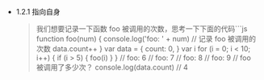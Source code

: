 - 1.2.1 指向自身
  > 我们想要记录一下函数 foo 被调用的次数，思考一下下面的代码```js
  > function foo(num) {
  > console.log('foo: ' + num)
  > // 记录 foo 被调用的次数
  > data.count++
  > }
  > var data = {
  > count: 0,
  > }
  > var i
  > for (i = 0; i < 10; i++) {
  > if (i > 5) {
      foo(i)
  }
  }
  // foo: 6
  // foo: 7
  // foo: 8
  // foo: 9
  // foo 被调用了多少次？
  console.log(data.count) // 4

```

```
